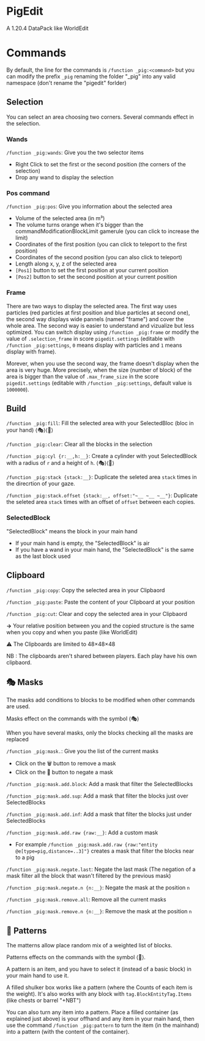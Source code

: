 # PigEdit

A 1.20.4 DataPack like WorldEdit

# Commands

By default, the line for the commands is `/function _pig:<command>` but you can modify the prefix `_pig` renaming the folder "_pig" into any valid namespace (don't rename the "pigedit" forlder)

## Selection

You can select an area choosing two corners. Several commands effect in the selection.

### Wands

`/function _pig:wands`: Give you the two selector items

* Right Click to set the first or the second position (the corners of the selection)
* Drop any wand to display the selection

### Pos command

`/function _pig:pos`: Give you information about the selected area

* Volume of the selected area (in m³)
* The volume turns orange when it's bigger than the commandModificationBlockLimit gamerule (you can click to increase the limit)
* Coordinates of the first position (you can click to teleport to the first position)
* Coordinates of the second position (you can also click to teleport)
* Length along x, y, z of the selected area
* `[Pos1]` button to set the first position at your current position
* `[Pos2]` button to set the second position at your current position

### Frame

There are two ways to display the selected area. The first way uses particles (red particles at first position and blue particles at second one), the second way displays wide pannels (named "frame") and cover the whole area. The second way is easier to understand and vizualize but less optimized. You can switch display using `/function _pig:frame` or modify the value of `.selection_frame` in score `pigedit.settings` (editable with `/function _pig:settings`, `0` means display with particles and `1` means display with frame).

Morever, when you use the second way, the frame doesn't display when the area is very huge. More precisely, when the size (number of block) of the area is bigger than the value of `.max_frame_size` in the score `pigedit.settings` (editable with `/function _pig:settings`, default value is `1000000`).

## Build

`/function _pig:fill`: Fill the selected area with your SelectedBloc (bloc in your hand)  ⟨🎭⟩⟨🎨⟩

`/function _pig:clear`: Clear all the blocks in the selection

`/function _pig:cyl {r:__,h:__}`: Create a cylinder with yout SelectedBlock with a radius of `r` and a height of `h`.  ⟨🎭⟩⟨🎨⟩

`/function _pig:stack {stack:__}`: Duplicate the seleted area `stack` times in the direcrtion of your gaze.

`/function _pig:stack.offset {stack:__, offset:"~__ ~__ ~__"}`: Duplicate the seleted area `stack` times with an offset of `offset` between each copies.

### SelectedBlock

"SelectedBlock" means the block in your main hand

* If your main hand is empty, the "SelectedBlock" is air
* If you have a wand in your main hand, the "SelectedBlock" is the same as the last block used

## Clipboard

`/function _pig:copy`: Copy the selected area in your Clipbaord

`/function _pig:paste`: Paste the content of your Clipboard at your position

`/function _pig:cut`: Clear and copy the selected area in your Clipbaord

 **→** Your relative position between you and the copied structure is the same when you copy and when you paste (like WorldEdit)

 ⚠️ The Clipboards are limited to 48×48×48

NB : The clipboards aren't shared between players. Each play have his own clipbaord.

## 🎭 Masks

The masks add conditions to blocks to be modified when other commands are used.

Masks effect on the commands with the symbol ⟨🎭⟩

When you have several masks, only the blocks checking all the masks are replaced

`/function _pig:mask.`: Give you the list of the current masks

* Click on the 🗑️ button to remove a mask
* Click on the 🔄️ button to negate a mask

`/function _pig:mask.add.block`: Add a mask that filter the SelectedBlocks

`/function _pig:mask.add.sup`: Add a mask that filter the blocks just over SelectedBlocks

`/function _pig:mask.add.inf`: Add a mask that filter the blocks just under SelectedBlocks

`/function _pig:mask.add.raw {raw:__}`: Add a custom mask

* For example `/function _pig:mask.add.raw {raw:"entity @e[type=pig,distance=..3]"}` creates a mask that filter the blocks near to a pig

`/function _pig:mask.negate.last`: Negate the last mask (The negation of a mask filter all the block that wasn't filtered by the previous mask)

`/function _pig:mask.negate.n {n:__}`: Negate the mask at the position `n`

`/function _pig:mask.remove.all`: Remove all the current masks

`/function _pig:mask.remove.n {n:__}`: Remove the mask at the position `n`

## 🎨 Patterns

The matterns allow place random mix of a weighted list of blocks.

Patterns effects on the commands with the symbol ⟨🎨⟩.

A pattern is an item, and you have to select it (instead of a basic block) in your main hand to use it.

A filled shulker box works like a pattern (where the Counts of each item is the weight). It's also works with any block with `tag.BlockEntityTag.Items` (like chests or barrel "+NBT")

You can also turn any item into a pattern. Place a filled container (as explained just above) is your offhand and any item in your main hand, then use the command `/function _pig:pattern` to turn the item (in the mainhand) into a pattern (with the content of the container).
